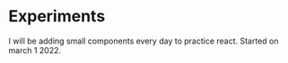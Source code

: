 # Experiments

I will be adding small components every day to practice react.
Started on march 1 2022.